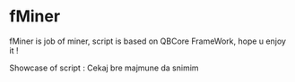 # fMiner
fMiner is job of miner, script is based on QBCore FrameWork, hope u enjoy it ! 


Showcase of script : Cekaj bre majmune da snimim
